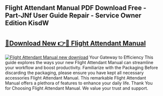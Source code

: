 ## Flight Attendant Manual PDF Download Free - Part-JNf User Guide Repair - Service Owner Edition KisdW

# <h2><a href="http://bc369.oget.top/?id=Flight+Attendant+Manual">🔗Download New 👉🔴 Flight Attendant Manual</a></h2>

[![Flight Attendant Manual new download](https://i.imgur.com/5g1atiW.png)](http://bc369.oget.top/?id=Flight+Attendant+Manual)
Your Gateway to Efficiency This guide explores the ways your new Flight Attendant Manual can streamline your workflow and boost productivity. Familiarize with the Packaging Before discarding the packaging, please ensure you have kept all necessary accessories Flight Attendant Manual. This remarkable Flight Attendant Manual offers a plethora of features to enhance your daily life. Thank You for Choosing Flight Attendant Manual. We value your trust and support.
